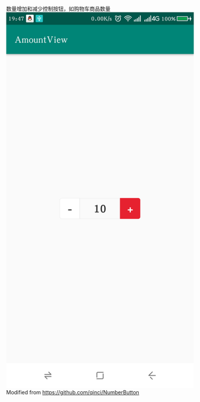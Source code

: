 数量增加和减少控制按钮，如购物车商品数量    
![效果图](/screenshot.png)
Modified from https://github.com/qinci/NumberButton